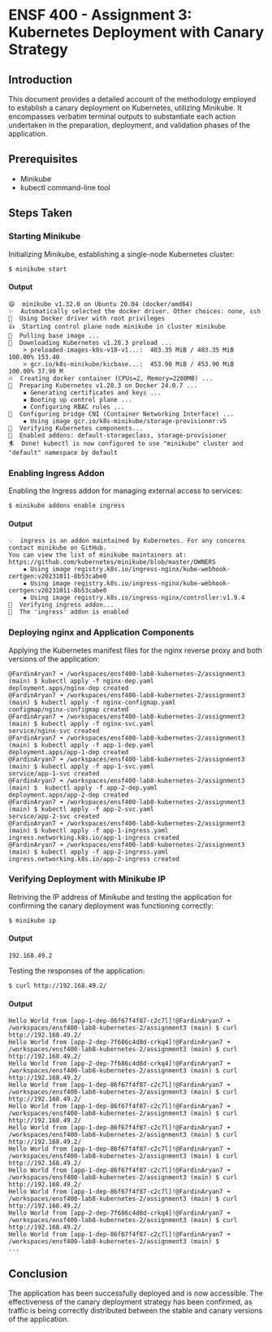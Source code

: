 # ENSF 400 - Assignment 3: Kubernetes Deployment with Canary Strategy

## Introduction

This document provides a detailed account of the methodology employed to establish a canary deployment on Kubernetes, utilizing Minikube. It encompasses verbatim terminal outputs to substantiate each action undertaken in the preparation, deployment, and validation phases of the application.

## Prerequisites

- Minikube 
- kubectl command-line tool

## Steps Taken

### Starting Minikube

Initializing Minikube, establishing a single-node Kubernetes cluster:

```
$ minikube start
```

#### Output

```
😄  minikube v1.32.0 on Ubuntu 20.04 (docker/amd64)
✨  Automatically selected the docker driver. Other choices: none, ssh
📌  Using Docker driver with root privileges
👍  Starting control plane node minikube in cluster minikube
🚜  Pulling base image ...
💾  Downloading Kubernetes v1.28.3 preload ...
    > preloaded-images-k8s-v18-v1...:  403.35 MiB / 403.35 MiB  100.00% 153.40 
    > gcr.io/k8s-minikube/kicbase...:  453.90 MiB / 453.90 MiB  100.00% 37.90 M
🔥  Creating docker container (CPUs=2, Memory=2200MB) ...
🐳  Preparing Kubernetes v1.28.3 on Docker 24.0.7 ...
    ▪ Generating certificates and keys ...
    ▪ Booting up control plane ...
    ▪ Configuring RBAC rules ...
🔗  Configuring bridge CNI (Container Networking Interface) ...
    ▪ Using image gcr.io/k8s-minikube/storage-provisioner:v5
🔎  Verifying Kubernetes components...
🌟  Enabled addons: default-storageclass, storage-provisioner
🏄  Done! kubectl is now configured to use "minikube" cluster and "default" namespace by default
```

### Enabling Ingress Addon

Enabling the Ingress addon for managing external access to services:

```
$ minikube addons enable ingress
```

#### Output

```
💡  ingress is an addon maintained by Kubernetes. For any concerns contact minikube on GitHub.
You can view the list of minikube maintainers at: https://github.com/kubernetes/minikube/blob/master/OWNERS
    ▪ Using image registry.k8s.io/ingress-nginx/kube-webhook-certgen:v20231011-8b53cabe0
    ▪ Using image registry.k8s.io/ingress-nginx/kube-webhook-certgen:v20231011-8b53cabe0
    ▪ Using image registry.k8s.io/ingress-nginx/controller:v1.9.4
🔎  Verifying ingress addon...
🌟  The 'ingress' addon is enabled
```

### Deploying nginx and Application Components

Applying the Kubernetes manifest files for the nginx reverse proxy and both versions of the application:


```
@FardinAryan7 ➜ /workspaces/ensf400-lab8-kubernetes-2/assignment3 (main) $ kubectl apply -f nginx-dep.yaml
deployment.apps/nginx-dep created
@FardinAryan7 ➜ /workspaces/ensf400-lab8-kubernetes-2/assignment3 (main) $ kubectl apply -f nginx-configmap.yaml
configmap/nginx-configmap created
@FardinAryan7 ➜ /workspaces/ensf400-lab8-kubernetes-2/assignment3 (main) $ kubectl apply -f nginx-svc.yaml
service/nginx-svc created
@FardinAryan7 ➜ /workspaces/ensf400-lab8-kubernetes-2/assignment3 (main) $ kubectl apply -f app-1-dep.yaml
deployment.apps/app-1-dep created
@FardinAryan7 ➜ /workspaces/ensf400-lab8-kubernetes-2/assignment3 (main) $ kubectl apply -f app-1-svc.yaml
service/app-1-svc created
@FardinAryan7 ➜ /workspaces/ensf400-lab8-kubernetes-2/assignment3 (main) $  kubectl apply -f app-2-dep.yaml
deployment.apps/app-2-dep created
@FardinAryan7 ➜ /workspaces/ensf400-lab8-kubernetes-2/assignment3 (main) $ kubectl apply -f app-2-svc.yaml
service/app-2-svc created
@FardinAryan7 ➜ /workspaces/ensf400-lab8-kubernetes-2/assignment3 (main) $ kubectl apply -f app-1-ingress.yaml
ingress.networking.k8s.io/app-1-ingress created
@FardinAryan7 ➜ /workspaces/ensf400-lab8-kubernetes-2/assignment3 (main) $ kubectl apply -f app-2-ingress.yaml
ingress.networking.k8s.io/app-2-ingress created
```

### Verifying Deployment with Minikube IP

Retriving the IP address of Minikube and testing the application for confirming the canary deployment was functioning correctly:

```
$ minikube ip
```

#### Output

```
192.168.49.2
```

Testing the responses of the application:

```
$ curl http://192.168.49.2/
```

#### Output

```
Hello World from [app-1-dep-86f67f4f87-c2c7l]!@FardinAryan7 ➜ /workspaces/ensf400-lab8-kubernetes-2/assignment3 (main) $ curl http://192.168.49.2/
Hello World from [app-2-dep-7f686c4d8d-crkq4]!@FardinAryan7 ➜ /workspaces/ensf400-lab8-kubernetes-2/assignment3 (main) $ curl http://192.168.49.2/
Hello World from [app-2-dep-7f686c4d8d-crkq4]!@FardinAryan7 ➜ /workspaces/ensf400-lab8-kubernetes-2/assignment3 (main) $ curl http://192.168.49.2/
Hello World from [app-1-dep-86f67f4f87-c2c7l]!@FardinAryan7 ➜ /workspaces/ensf400-lab8-kubernetes-2/assignment3 (main) $ curl http://192.168.49.2/
Hello World from [app-1-dep-86f67f4f87-c2c7l]!@FardinAryan7 ➜ /workspaces/ensf400-lab8-kubernetes-2/assignment3 (main) $ curl http://192.168.49.2/
Hello World from [app-1-dep-86f67f4f87-c2c7l]!@FardinAryan7 ➜ /workspaces/ensf400-lab8-kubernetes-2/assignment3 (main) $ curl http://192.168.49.2/
Hello World from [app-1-dep-86f67f4f87-c2c7l]!@FardinAryan7 ➜ /workspaces/ensf400-lab8-kubernetes-2/assignment3 (main) $ curl http://192.168.49.2/
Hello World from [app-1-dep-86f67f4f87-c2c7l]!@FardinAryan7 ➜ /workspaces/ensf400-lab8-kubernetes-2/assignment3 (main) $ curl http://192.168.49.2/
Hello World from [app-1-dep-86f67f4f87-c2c7l]!@FardinAryan7 ➜ /workspaces/ensf400-lab8-kubernetes-2/assignment3 (main) $ curl http://192.168.49.2/
Hello World from [app-2-dep-7f686c4d8d-crkq4]!@FardinAryan7 ➜ /workspaces/ensf400-lab8-kubernetes-2/assignment3 (main) $ curl http://192.168.49.2/
Hello World from [app-1-dep-86f67f4f87-c2c7l]!@FardinAryan7 ➜ /workspaces/ensf400-lab8-kubernetes-2/assignment3 (main) $ 
...
```

## Conclusion

The application has been successfully deployed and is now accessible. The effectiveness of the canary deployment strategy has been confirmed, as traffic is being correctly distributed between the stable and canary versions of the application.

